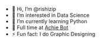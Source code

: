 - 👋 Hi, I’m @rishizip
- 👀 I’m interested in Data Science
- 🌱 I’m currently learning Python
- 💞️ Full time at [Achie Bot](https://achiebot.netlify.app/)
- ⚡ Fun fact: I do Graphic Designing
